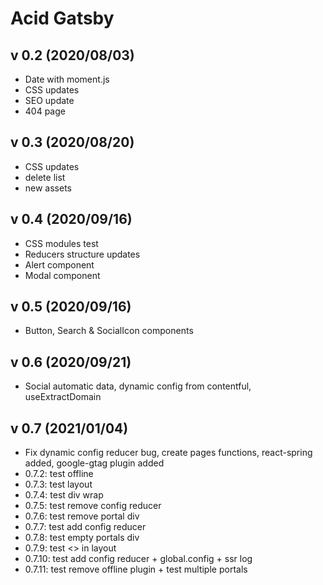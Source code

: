 # Acid Gatsby

## v 0.2 (2020/08/03)

- Date with moment.js
- CSS updates
- SEO update
- 404 page

## v 0.3 (2020/08/20)

- CSS updates
- delete list
- new assets

## v 0.4 (2020/09/16)

- CSS modules test
- Reducers structure updates
- Alert component
- Modal component

## v 0.5 (2020/09/16)

- Button, Search & SocialIcon components

## v 0.6 (2020/09/21)

- Social automatic data, dynamic config from contentful, useExtractDomain

## v 0.7 (2021/01/04)

- Fix dynamic config reducer bug, create pages functions, react-spring added, google-gtag plugin added
- 0.7.2: test offline
- 0.7.3: test layout
- 0.7.4: test div wrap
- 0.7.5: test remove config reducer
- 0.7.6: test remove portal div
- 0.7.7: test add config reducer
- 0.7.8: test empty portals div
- 0.7.9: test <> in layout
- 0.7.10: test add config reducer + global.config + ssr log
- 0.7.11: test remove offline plugin + test multiple portals
